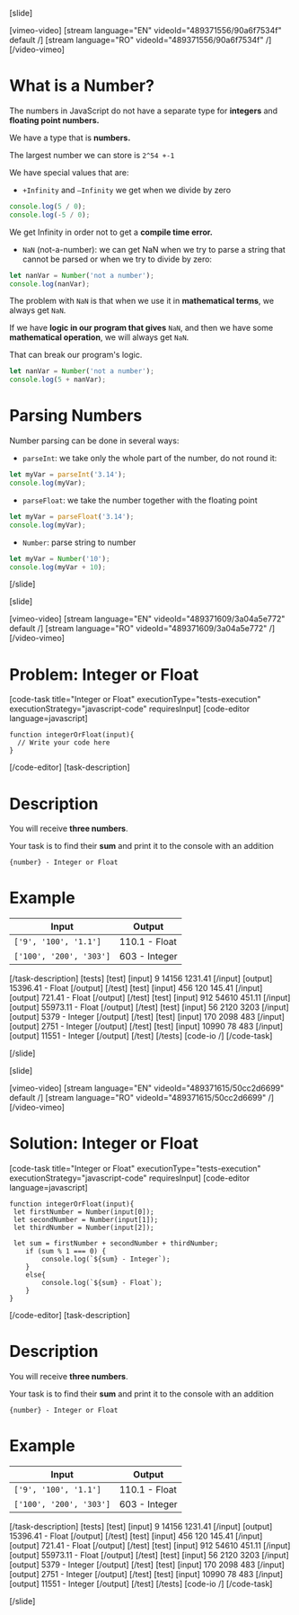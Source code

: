 [slide]



[vimeo-video]
[stream language="EN" videoId="489371556/90a6f7534f" default /]
[stream language="RO" videoId="489371556/90a6f7534f"  /]
[/video-vimeo]

# What is a Number?
The numbers in JavaScript do not have a separate type for **integers** and **floating point numbers.**

We have a type that is **numbers.**

The largest number we can store is `2^54 +-1`

We have special values ​​that are:

- `+Infinity` and `–Infinity`  we get when we divide by zero

``` js live
console.log(5 / 0);
console.log(-5 / 0);
```

We get Infinity in order not to get a **compile time error.**

- `NaN` (not-a-number):  we can get NaN when we try to parse a string that cannot be parsed or when we try to divide by zero:

``` js live
let nanVar = Number('not a number');
console.log(nanVar);
```

The problem with `NaN` is that when we use it in **mathematical terms**, we always get `NaN`. 

If we have **logic in our program that gives** `NaN`, and then we have some **mathematical operation**, we will always get `NaN`. 

That can break our program's logic.

``` js live
let nanVar = Number('not a number');
console.log(5 + nanVar);
```

# Parsing Numbers

Number parsing can be done in several ways:

- `parseInt`: we take only the whole part of the number, do not round it:

``` js live
let myVar = parseInt('3.14');
console.log(myVar);
```

- `parseFloat`: we take the number together with the floating point

``` js live
let myVar = parseFloat('3.14');
console.log(myVar);
```

- `Number`: parse string to number

``` js live
let myVar = Number('10');
console.log(myVar + 10);
```
[/slide]

[slide]

[vimeo-video]
[stream language="EN" videoId="489371609/3a04a5e772" default /]
[stream language="RO" videoId="489371609/3a04a5e772"  /]
[/video-vimeo]


# Problem: Integer or Float
[code-task title="Integer or Float" executionType="tests-execution" executionStrategy="javascript-code" requiresInput]
[code-editor language=javascript]
```
function integerOrFloat(input){
  // Write your code here
}
```
[/code-editor]
[task-description]
# Description
You will receive **three numbers**. 

Your task is to find their **sum** and print it to the console with an addition 

`{number} - Integer or Float`


# Example
  | **Input** | **Output** |
| --- | --- |
|`['9', '100', '1.1']`| 110.1 - Float |
|`['100', '200', '303']`|603 - Integer|

[/task-description]
[tests]
[test]
[input]
9
14156
1231.41
[/input]
[output]
15396.41 - Float
[/output]
[/test]
[test]
[input]
456
120
145.41
[/input]
[output]
721.41 - Float
[/output]
[/test]
[test]
[input]
912
54610
451.11
[/input]
[output]
55973.11 - Float
[/output]
[/test]
[test]
[input]
56
2120
3203
[/input]
[output]
5379 - Integer
[/output]
[/test]
[test]
[input]
170
2098
483
[/input]
[output]
2751 - Integer
[/output]
[/test]
[test]
[input]
10990
78
483
[/input]
[output]
11551 - Integer
[/output]
[/test]
[/tests]
[code-io /]
[/code-task]

[/slide]

[slide]

[vimeo-video]
[stream language="EN" videoId="489371615/50cc2d6699" default /]
[stream language="RO" videoId="489371615/50cc2d6699"  /]
[/video-vimeo]



# Solution: Integer or Float
[code-task title="Integer or Float" executionType="tests-execution" executionStrategy="javascript-code" requiresInput]
[code-editor language=javascript]
```
function integerOrFloat(input){
 let firstNumber = Number(input[0]);
 let secondNumber = Number(input[1]);
 let thirdNumber = Number(input[2]);

 let sum = firstNumber + secondNumber + thirdNumber;
    if (sum % 1 === 0) {
        console.log(`${sum} - Integer`);
    }
    else{
        console.log(`${sum} - Float`);
    }
}
```
[/code-editor]
[task-description]
# Description
You will receive **three numbers**. 

Your task is to find their **sum** and print it to the console with an addition 

`{number} - Integer or Float`


# Example
  | **Input** | **Output** |
| --- | --- |
|`['9', '100', '1.1']`| 110.1 - Float |
|`['100', '200', '303']`|603 - Integer|

[/task-description]
[tests]
[test]
[input]
9
14156
1231.41
[/input]
[output]
15396.41 - Float
[/output]
[/test]
[test]
[input]
456
120
145.41
[/input]
[output]
721.41 - Float
[/output]
[/test]
[test]
[input]
912
54610
451.11
[/input]
[output]
55973.11 - Float
[/output]
[/test]
[test]
[input]
56
2120
3203
[/input]
[output]
5379 - Integer
[/output]
[/test]
[test]
[input]
170
2098
483
[/input]
[output]
2751 - Integer
[/output]
[/test]
[test]
[input]
10990
78
483
[/input]
[output]
11551 - Integer
[/output]
[/test]
[/tests]
[code-io /]
[/code-task]

[/slide]